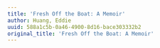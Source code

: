 ```yaml
---
title: 'Fresh Off the Boat: A Memoir'
author: Huang, Eddie
uuid: 588a1c5b-0a46-4900-8d16-bace303332b2
original_title: 'Fresh Off the Boat: A Memoir'
---
```



